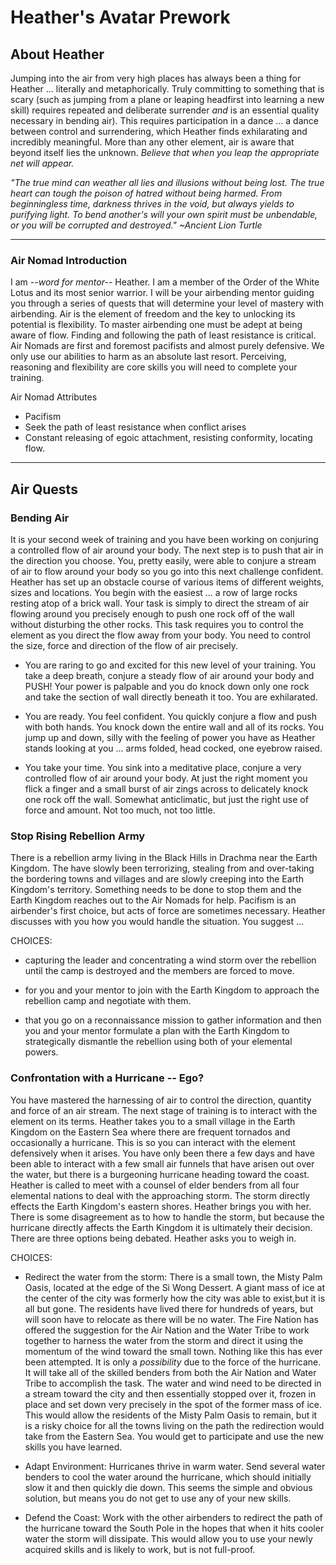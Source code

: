 # Heather's Avatar Prework

## About Heather
Jumping into the air from very high places has always been a thing for Heather ... literally and metaphorically. Truly committing to something that is scary (such as jumping from a plane or leaping headfirst into learning a new skill) requires repeated and deliberate surrender *and* is an essential quality necessary in bending air). This requires participation in a dance ... a dance between control and surrendering, which Heather finds exhilarating and incredibly meaningful. More than any other element, air is aware that beyond itself lies the unknown. *Believe that when you leap the appropriate net will appear.*

*"The true mind can weather all lies and illusions without being lost. The true heart can tough the poison of hatred without being harmed. From beginningless time, darkness thrives in the void, but always yields to purifying light. To bend another's will your own spirit must be unbendable, or you will be corrupted and destroyed." ~Ancient Lion Turtle*

***
### Air Nomad Introduction

I am *--word for mentor--* Heather. I am a member of the Order of the White Lotus and its most senior warrior. I will be your airbending mentor guiding you through a series of quests that will determine your level of mastery with airbending. Air is the element of freedom and the key to unlocking its potential is flexibility. To master airbending one must be adept at being aware of flow. Finding and following the path of least resistance is critical. Air Nomads are first and foremost pacifists and almost purely defensive. We only use our abilities to harm as an absolute last resort. Perceiving, reasoning and flexibility are core skills you will need to complete your training.

Air Nomad Attributes
* Pacifism
* Seek the path of least resistance when conflict arises
* Constant releasing of egoic attachment, resisting conformity, locating flow.

***
## Air Quests

### Bending Air

It is your second week of training and you have been working on conjuring a controlled flow of air around your body. The next step is to push that air in the direction you choose. You, pretty easily, were able to conjure a stream of air to flow around your body so you go into this next challenge confident. Heather has set up an obstacle course of various items of different weights, sizes and locations. You begin with the easiest ... a row of large rocks resting atop of a brick wall. Your task is simply to direct the stream of air flowing around you precisely enough to push one rock off of the wall without disturbing the other rocks. This task requires you to control the element as you direct the flow away from your body. You need to control the size, force and direction of the flow of air precisely.

* You are raring to go and excited for this new level of your training. You take a deep breath, conjure a steady flow of air around your body and PUSH! Your power is palpable and you do knock down only one rock and take the section of wall directly beneath it too. You are exhilarated. 

* You are ready. You feel confident. You quickly conjure a flow and push with both hands. You knock down the entire wall and all of its rocks. You jump up and down, silly with the feeling of power you have as Heather stands looking at you ... arms folded, head cocked, one eyebrow raised.

* You take your time. You sink into a meditative place, conjure a very controlled flow of air around your body. At just the right moment you flick a finger and a small burst of air zings across to delicately knock one rock off the wall. Somewhat anticlimatic, but just the right use of force and amount. Not too much, not too little.

### Stop Rising Rebellion Army

There is a rebellion army living in the Black Hills in Drachma near the Earth Kingdom. The have slowly been terrorizing, stealing from and over-taking the bordering towns and villages and are slowly creeping into the Earth Kingdom's territory. Something needs to be done to stop them and the Earth Kingdom reaches out to the Air Nomads for help. Pacifism is an airbender's first choice, but acts of force are sometimes necessary. Heather discusses with you how you would handle the situation. You suggest ...

CHOICES:

* capturing the leader and concentrating a wind storm over the rebellion until the camp is destroyed and the members are forced to move. 

* for you and your mentor to join with the Earth Kingdom to approach the rebellion camp and negotiate with them.

* that you go on a reconnaissance mission to gather information and then you and your mentor formulate a plan with the Earth Kingdom to strategically dismantle the rebellion using both of your elemental powers.    

### Confrontation with a Hurricane -- Ego?

You have mastered the harnessing of air to control the direction, quantity and force of an air stream. The next stage of training is to interact with the element on its terms. Heather takes you to a small village in the Earth Kingdom on the Eastern Sea where there are frequent tornados and occasionally a hurricane. This is so you can interact with the element defensively when it arises. You have only been there a few days and have been able to interact with a few small air funnels that have arisen out over the water, but there is a burgeoning hurricane heading toward the coast. Heather is called to meet with a counsel of elder benders from all four elemental nations to deal with the approaching storm. The storm directly effects the Earth Kingdom's eastern shores. Heather brings you with her. There is some disagreement as to how to handle the storm, but because the hurricane directly affects the Earth Kingdom it is ultimately their decision. There are three options being debated. Heather asks you to weigh in.

CHOICES:

* Redirect the water from the storm: There is a small town, the Misty Palm Oasis, located at the edge of the Si Wong Dessert. A giant mass of ice at the center of the city was formerly how the city was able to exist,but it is all but gone. The residents have lived there for hundreds of years, but will soon have to relocate as there will be no water. The Fire Nation has offered the suggestion for the Air Nation and the Water Tribe to work together to harness the water from the storm and direct it using the momentum of the wind toward the small town. Nothing like this has ever been attempted. It is only a *possibility* due to the force of the hurricane. It will take all of the skilled benders from both the Air Nation and Water Tribe to accomplish the task. The water and wind need to be directed in a stream toward the city and then essentially stopped over it, frozen in place and set down very precisely in the spot of the former mass of ice. This would allow the residents of the Misty Palm Oasis to remain, but it is a risky choice for all the towns living on the path the redirection would take from the Eastern Sea. You would get to participate and use the new skills you have learned.

* Adapt Environment: Hurricanes thrive in warm water. Send several water benders to cool the water around the hurricane, which should initially slow it and then quickly die down. This seems the simple and obvious solution, but means you do not get to use any of your new skills.

* Defend the Coast: Work with the other airbenders to redirect the path of the hurricane toward the South Pole in the hopes that when it hits cooler water the storm will dissipate. This would allow you to use your newly acquired skills and is likely to work, but is not full-proof.
